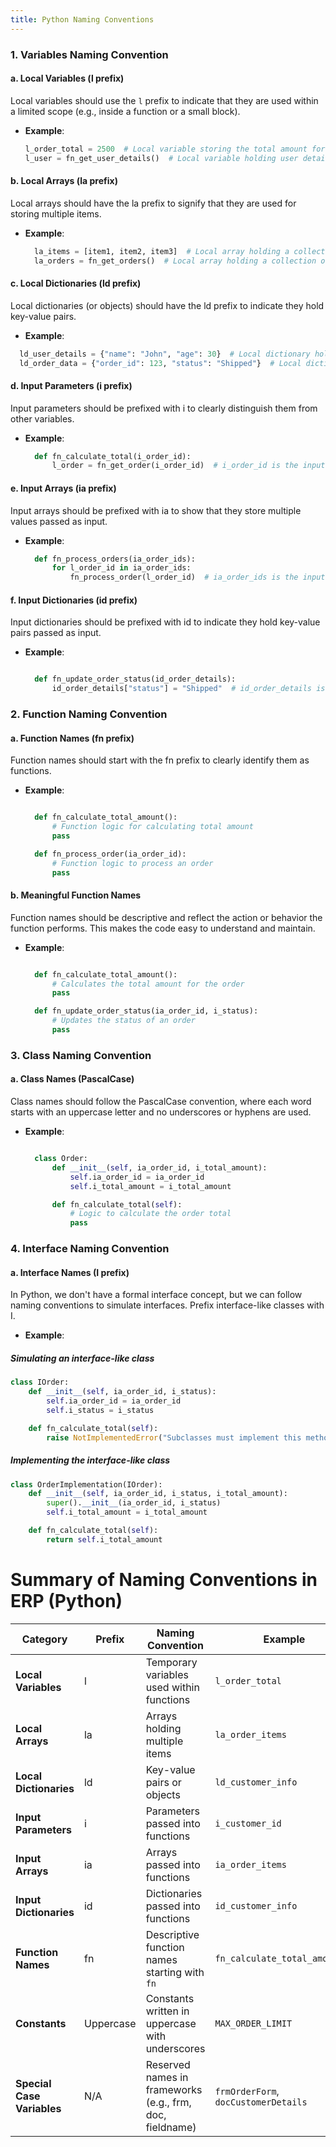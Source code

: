 ```yaml
---
title: Python Naming Conventions
---
```


### 1. Variables Naming Convention

#### a. Local Variables (l prefix)
Local variables should use the `l` prefix to indicate that they are used within a limited scope (e.g., inside a function or a small block).

- **Example**:
  ```python
  l_order_total = 2500  # Local variable storing the total amount for an order
  l_user = fn_get_user_details()  # Local variable holding user details
  ```

#### b. Local Arrays (la prefix)

Local arrays should have the la prefix to signify that they are used for storing multiple items.

- **Example**:
  ```python
    la_items = [item1, item2, item3]  # Local array holding a collection of items
    la_orders = fn_get_orders()  # Local array holding a collection of orders
   ``` 

#### c. Local Dictionaries (ld prefix)

Local dictionaries (or objects) should have the ld prefix to indicate they hold key-value pairs.

 - **Example**:
  ```python
    ld_user_details = {"name": "John", "age": 30}  # Local dictionary holding user details
    ld_order_data = {"order_id": 123, "status": "Shipped"}  # Local dictionary for order data
  ```

#### d. Input Parameters (i prefix)

Input parameters should be prefixed with i to clearly distinguish them from other variables.

- **Example**:
  ```python
    def fn_calculate_total(i_order_id):
        l_order = fn_get_order(i_order_id)  # i_order_id is the input parameter
  ``` 

#### e. Input Arrays (ia prefix)

Input arrays should be prefixed with ia to show that they store multiple values passed as input.

- **Example**:
  ```python
    def fn_process_orders(ia_order_ids):
        for l_order_id in ia_order_ids:
            fn_process_order(l_order_id)  # ia_order_ids is the input array
  ```

#### f. Input Dictionaries (id prefix)

Input dictionaries should be prefixed with id to indicate they hold key-value pairs passed as input.

- **Example**:
  ```python

    def fn_update_order_status(id_order_details):
        id_order_details["status"] = "Shipped"  # id_order_details is the input dictionary
  ```

### 2. Function Naming Convention
#### a. Function Names (fn prefix)

Function names should start with the fn prefix to clearly identify them as functions.

- **Example**:
  ```python

    def fn_calculate_total_amount():
        # Function logic for calculating total amount
        pass

    def fn_process_order(ia_order_id):
        # Function logic to process an order
        pass
  ``` 
#### b. Meaningful Function Names

Function names should be descriptive and reflect the action or behavior the function performs. This makes the code easy to understand and maintain.

- **Example**:
  ```python

    def fn_calculate_total_amount():
        # Calculates the total amount for the order
        pass

    def fn_update_order_status(ia_order_id, i_status):
        # Updates the status of an order
        pass
  ```

### 3. Class Naming Convention
#### a. Class Names (PascalCase)

Class names should follow the PascalCase convention, where each word starts with an uppercase letter and no underscores or hyphens are used.

- **Example**:
  ```python

    class Order:
        def __init__(self, ia_order_id, i_total_amount):
            self.ia_order_id = ia_order_id
            self.i_total_amount = i_total_amount

        def fn_calculate_total(self):
            # Logic to calculate the order total
            pass
  ```

### 4. Interface Naming Convention
#### a. Interface Names (I prefix)

In Python, we don't have a formal interface concept, but we can follow naming conventions to simulate interfaces. Prefix interface-like classes with I.

- **Example**:

##### Simulating an interface-like class
```py
class IOrder:
    def __init__(self, ia_order_id, i_status):
        self.ia_order_id = ia_order_id
        self.i_status = i_status

    def fn_calculate_total(self):
        raise NotImplementedError("Subclasses must implement this method")
```

##### Implementing the interface-like class
```py
class OrderImplementation(IOrder):
    def __init__(self, ia_order_id, i_status, i_total_amount):
        super().__init__(ia_order_id, i_status)
        self.i_total_amount = i_total_amount

    def fn_calculate_total(self):
        return self.i_total_amount
```
 
 # Summary of Naming Conventions in ERP (Python)

| **Category**             | **Prefix** | **Naming Convention**                                  | **Example**                                  |
|--------------------------|------------|--------------------------------------------------------|----------------------------------------------|
| **Local Variables**       | l          | Temporary variables used within functions              | `l_order_total`               |
| **Local Arrays**          | la         | Arrays holding multiple items                          | `la_order_items`             |
| **Local Dictionaries**    | ld         | Key-value pairs or objects                             | `ld_customer_info`         |
| **Input Parameters**      | i          | Parameters passed into functions                       | `i_customer_id`               |
| **Input Arrays**          | ia         | Arrays passed into functions                           | `ia_order_items`             |
| **Input Dictionaries**    | id         | Dictionaries passed into functions                     | `id_customer_info`         |
| **Function Names**        | fn         | Descriptive function names starting with `fn`          | `fn_calculate_total_amount()` |
| **Constants**             | Uppercase  | Constants written in uppercase with underscores        | `MAX_ORDER_LIMIT`         |
| **Special Case Variables**| N/A        | Reserved names in frameworks (e.g., frm, doc, fieldname) | `frmOrderForm`, `docCustomerDetails`         |